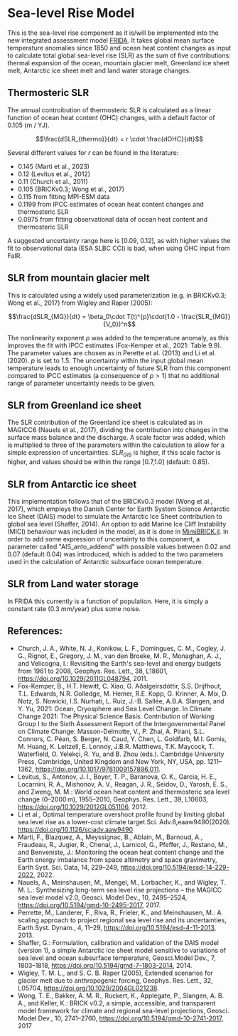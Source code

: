 # Sea-level Rise Model
This is the sea-level rise component as it is/will be implemented into the new integrated assessment model [FRIDA](https://github.com/metno/WorldTransFRIDA). It takes global mean surface temperature anomalies since 1850 and ocean heat content changes as input to calculate total global sea-level rise (SLR) as the sum of five contributions:
thermal expansion of the ocean, mountain glacier melt, Greenland ice sheet melt, Antarctic ice sheet melt and land water storage changes.

## Thermosteric SLR
The annual controibution of thermosteric SLR is calculated as a linear function of ocean heat content (OHC) changes, with a default factor of 0.105 (m / YJ).
```math
\frac{dSLR_{thermo}}{dt} = r \cdot \frac{dOHC}{dt}
```
Several different values for $r$ can be found in the literature:
- 0.145 (Marti et al., 2023)
- 0.12 (Levitus et al., 2012)
- 0.11 (Church et al., 2011)
- 0.105 (BRICKv0.3; Wong et al., 2017)
- 0.115 from fitting MPI-ESM data
- 0.1199 from IPCC estimates of ocean heat content changes and thermosteric SLR
- 0.0975 from fitting observational data of ocean heat content and thermosteric SLR

A suggested uncertainty range here is [0.09, 0.12], as with higher values the fit to observational data (ESA SLBC CCI) is bad, when using OHC input from FaIR.

## SLR from mountain glacier melt
This is calculated using a widely used parameterization (e.g. in BRICKv0.3; Wong et al., 2017) from Wigley and Raper (2005):
```math
\frac{dSLR_{MG}}{dt} = \beta_0\cdot T(t)^{p}\cdot(1.0 - \frac{SLR_{MG}}{V_0})^n
```
The nonlinearity exponent $p$ was added to the temperature anomaly, as this improves the fit with IPCC estimates (Fox-Kemper et al., 2021: Table 9.9). The parameter values are chosen as in Perette et al. (2013) and Li et al. (2020).
$p$ is set to 1.5. The uncertainty within the input global mean temperature leads to enough uncertainty of future SLR from this component compared to IPCC estimates (a consequence of $p>1$) that no additional range of parameter uncertainty needs to be given.

## SLR from Greenland ice sheet
The SLR contribution of the Greenland ice sheet is calculated as in MAGICC6 (Nauels et al., 2017), dividing the contribution into changes in the surface mass balance and the discharge. A scale factor was added, which is multiplied to three of the parameters within the calculation to allow for a simple expression of uncertainties. $SLR_{GIS}$ is higher, if this scale factor is higher, and values should be within the range [0.7,1.0] (default: 0.85). 

## SLR from Antarctic ice sheet
This implementation follows that of the BRICKv0.3 model (Wong et al., 2017), which employs the Danish Center for Earth System Science Antarctic Ice Sheet (DAIS) model to simulate the Antarctic Ice Sheet contribution to global sea level (Shaffer, 2014).
An option to add Marine Ice Cliff Instability (MICI) behaviour was included in the model, as it is done in [ḾimiBRICK.jl](https://github.com/raddleverse/MimiBRICK.jl?tab=readme-ov-file).
In order to add some expression of uncertainty to this component, a parameter called "AIS_anto_addend" with possible values between 0.02 and 0.07 (default 0.04) was introduced, which is added to the two parameters used in the calculation of Antarctic subsurface ocean temperature.

## SLR from Land water storage
In FRIDA this currently is a function of population. Here, it is simply a constant rate (0.3 mm/year) plus some noise.

## References:
- Church, J. A., White, N. J., Konikow, L. F., Domingues, C. M., Cogley, J. G., Rignot, E., Gregory, J. M., van den Broeke, M. R., Monaghan, A. J., and Velicogna, I.: Revisiting the Earth's sea-level and energy budgets from 1961 to 2008, Geophys. Res. Lett., 38, L18601, https://doi.org/10.1029/2011GL048794, 2011.
- Fox-Kemper, B., H.T. Hewitt, C. Xiao, G. Aðalgeirsdóttir, S.S. Drijfhout, T.L. Edwards, N.R. Golledge, M. Hemer, R.E. Kopp, G.  Krinner, A. Mix, D. Notz, S. Nowicki, I.S. Nurhati, L. Ruiz, J.-B. Sallée, A.B.A. Slangen, and Y. Yu, 2021: Ocean, Cryosphere and Sea Level Change. In Climate Change 2021: The Physical Science Basis. Contribution of Working Group I to the Sixth Assessment Report of the Intergovernmental Panel on Climate Change: Masson-Delmotte, V., P. Zhai, A. Pirani, S.L.  Connors, C. Péan, S. Berger, N. Caud, Y. Chen, L. Goldfarb, M.I. Gomis, M. Huang, K. Leitzell, E. Lonnoy, J.B.R. Matthews, T.K. Maycock, T. Waterfield, O. Yelekçi, R. Yu, and B. Zhou (eds.). Cambridge University Press, Cambridge, United Kingdom and New York, NY, USA, pp. 1211–1362, https://doi.org/10.1017/9781009157896.011.
- Levitus, S., Antonov, J. I., Boyer, T. P., Baranova, O. K., Garcia, H. E., Locarnini, R. A., Mishonov, A. V., Reagan, J. R., Seidov, D., Yarosh, E. S., and Zweng, M. M.: World ocean heat content and thermosteric sea level change (0–2000 m), 1955–2010, Geophys. Res. Lett., 39, L10603, https://doi.org/10.1029/2012GL051106, 2012. 
- Li et al., Optimal temperature overshoot profile found by limiting global sea level rise as a lower-cost climate target.Sci. Adv.6,eaaw9490(2020). https://doi.org/10.1126/sciadv.aaw9490
- Marti, F., Blazquez, A., Meyssignac, B., Ablain, M., Barnoud, A., Fraudeau, R., Jugier, R., Chenal, J., Larnicol, G., Pfeffer, J., Restano, M., and Benveniste, J.: Monitoring the ocean heat content change and the Earth energy imbalance from space altimetry and space gravimetry, Earth Syst. Sci. Data, 14, 229–249, https://doi.org/10.5194/essd-14-229-2022, 2022.
- Nauels, A., Meinshausen, M., Mengel, M., Lorbacher, K., and Wigley, T. M. L.: Synthesizing long-term sea level rise projections – the MAGICC sea level model v2.0, Geosci. Model Dev., 10, 2495–2524, https://doi.org/10.5194/gmd-10-2495-2017, 2017.
- Perrette, M., Landerer, F., Riva, R., Frieler, K., and Meinshausen, M.: A scaling approach to project regional sea level rise and its uncertainties, Earth Syst. Dynam., 4, 11–29, https://doi.org/10.5194/esd-4-11-2013, 2013.
- Shaffer, G.: Formulation, calibration and validation of the DAIS model (version 1), a simple Antarctic ice sheet model sensitive to variations of sea level and ocean subsurface temperature, Geosci.Model Dev., 7, 1803–1818, https://doi.org/10.5194/gmd-7-1803-2014, 2014.
- Wigley, T. M. L., and S. C. B. Raper (2005), Extended scenarios for glacier melt due to anthropogenic forcing, Geophys. Res. Lett., 32, L05704, https://doi.org/10.1029/2004GL021238.
- Wong, T. E., Bakker, A. M. R., Ruckert, K., Applegate, P., Slangen, A. B. A., and Keller, K.: BRICK v0.2, a simple, accessible, and transparent model framework for climate and regional sea-level projections, Geosci. Model Dev., 10, 2741–2760, https://doi.org/10.5194/gmd-10-2741-2017, 2017
